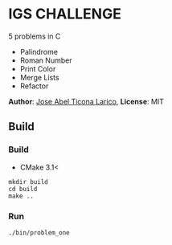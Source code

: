 # IGS CHALLENGE
5 problems in C

- Palindrome
- Roman Number
- Print Color
- Merge Lists
- Refactor

**Author**: [Jose Abel Ticona Larico](https://aibel18.github.io), **License**: MIT

## Build

### Build
- CMake 3.1<
```
mkdir build
cd build
make ..
```
### Run
```
./bin/problem_one
```